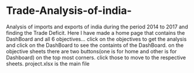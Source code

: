 # Trade-Analysis-of-india-
Analysis of imports and exports of india during the period 2014 to 2017 and finding the Trade Deficit.
Here I have made a home page that contains the DashBoard and all 6 objectives... click on the objectives to get the analysis and click on the DashBoard to see the containts of the DashBoard.
on the objective sheets there are two buttons(one is for home and other is for Dashboard) on the top most corners. click those to move to the respective sheets. 
project.xlsx is the main file
